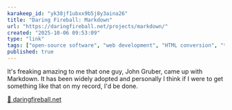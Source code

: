 ```yaml
---
karakeep_id: "yk38jf1ubxx9b5j8y3aina26"
title: "Daring Fireball: Markdown"
url: "https://daringfireball.net/projects/markdown/"
created: "2025-10-06 09:53:09"
type: "link"
tags: ["open-source software", "web development", "HTML conversion", "text formatting", "markdown"]
published: true
---
```


It's freaking amazing to me that one guy, John Gruber, came up with Markdown. It has been widely adopted and personally I think if I were to get something like that on my record, I'd be done.

[🔗 daringfireball.net](https://daringfireball.net/projects/markdown/)